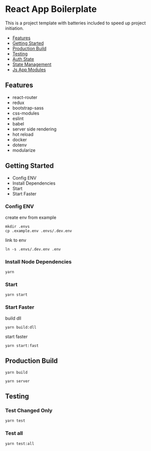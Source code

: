 # React App Boilerplate

This is a project template with batteries included to speed up project initiation.

- [Features](#features)
- [Getting Started](#getting-started)
- [Production Build](#production-build)
- [Testing](#testing)
- [Auth State](https://github.com/bobwei/redux-modular-auth)
- [State Management](https://github.com/bobwei/redux-modular-models)
- [Js App Modules](https://github.com/bobwei/js-app-modules)


## Features

*   react-router
*   redux
*   bootstrap-sass
*   css-modules
*   eslint
*   babel
*   server side rendering
*   hot reload
*   docker
*   dotenv
*   modularize


## Getting Started

- Config ENV
- Install Dependencies
- Start
- Start Faster


### Config ENV

create env from example
```
mkdir .envs
cp .example.env .envs/.dev.env
```

link to env
```
ln -s .envs/.dev.env .env
```

### Install Node Dependencies

```
yarn
```

### Start

```
yarn start
```

### Start Faster

build dll
```
yarn build:dll
```

start faster
```
yarn start:fast
```


## Production Build

```
yarn build
```

```
yarn server
```


## Testing

### Test Changed Only

```
yarn test
```

### Test all

```
yarn test:all
```
